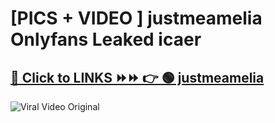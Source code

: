 
 # [PICS + VIDEO ] justmeamelia Onlyfans Leaked icaer

## <h2><a href="https://clipsfans.com/justmeamelia&ref=git">🔗 Click to LINKS ⏩⏩ 👉 🟢 justmeamelia </a></h2>

<a href="https://clipsfans.com/justmeamelia&ref=git" rel="nofollow" data-target="animated-image.originalLink"><img src="https://i.ibb.co.com/xMMVF88/686577567.gif" alt="Viral Video Original" style="max-width: 100%; display: inline-block;" data-target="animated-image.originalImage"></a>

